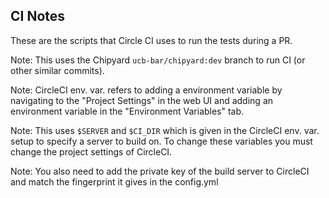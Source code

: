 CI Notes
----------------

These are the scripts that Circle CI uses to run the tests during a PR.

Note: This uses the Chipyard `ucb-bar/chipyard:dev` branch to run CI (or other similar commits).

Note: CircleCI env. var. refers to adding a environment variable by navigating to the "Project Settings" in the web UI and adding
an environment variable in the "Environment Variables" tab.

Note: This uses `$SERVER` and `$CI_DIR` which is given in the CircleCI env. var. setup to specify a server to build on.
To change these variables you must change the project settings of CircleCI.

Note: You also need to add the private key of the build server to CircleCI and match the fingerprint it gives in the config.yml
